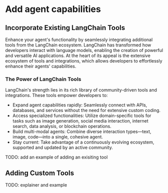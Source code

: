 ﻿---
sidebar_position: 4
---

# Add agent capabilities

## Incorporate Existing LangChain Tools

Enhance your agent's functionality by seamlessly integrating additional tools from the LangChain ecosystem. LangChain has transformed how developers interact with language models, enabling the creation of powerful and versatile AI applications. At the heart of its appeal is the extensive ecosystem of tools and integrations, which allows developers to effortlessly enhance their agents' capabilities.

### The Power of LangChain Tools

LangChain's strength lies in its rich library of community-driven tools and integrations. These tools empower developers to:

-   Expand agent capabilities rapidly: Seamlessly connect with APIs, databases, and services without the need for extensive custom coding.
-   Access specialized functionalities: Utilize domain-specific tools for tasks such as image generation, social media interaction, internet search, data analysis, or blockchain operations.
-   Build multi-modal agents: Combine diverse interaction types—text, image, code—into a single, cohesive agent.
-   Stay current: Take advantage of a continuously evolving ecosystem, supported and updated by an active community.

TODO: add an example of adding an exisiting tool

## Adding Custom Tools

TODO: explainer and example
